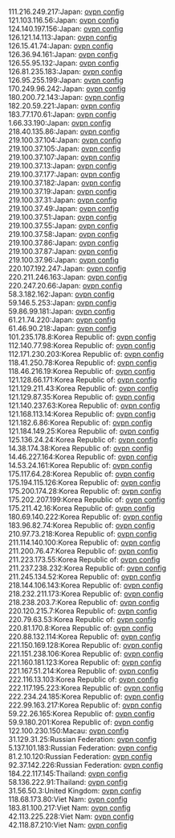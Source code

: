 111.216.249.217:Japan: [ovpn config](vpn/111_216_249_217.ovpn)  
121.103.116.56:Japan: [ovpn config](vpn/121_103_116_56.ovpn)  
124.140.197.156:Japan: [ovpn config](vpn/124_140_197_156.ovpn)  
126.121.14.113:Japan: [ovpn config](vpn/126_121_14_113.ovpn)  
126.15.41.74:Japan: [ovpn config](vpn/126_15_41_74.ovpn)  
126.36.94.161:Japan: [ovpn config](vpn/126_36_94_161.ovpn)  
126.55.95.132:Japan: [ovpn config](vpn/126_55_95_132.ovpn)  
126.81.235.183:Japan: [ovpn config](vpn/126_81_235_183.ovpn)  
126.95.255.199:Japan: [ovpn config](vpn/126_95_255_199.ovpn)  
170.249.96.242:Japan: [ovpn config](vpn/170_249_96_242.ovpn)  
180.200.72.143:Japan: [ovpn config](vpn/180_200_72_143.ovpn)  
182.20.59.221:Japan: [ovpn config](vpn/182_20_59_221.ovpn)  
183.77.170.61:Japan: [ovpn config](vpn/183_77_170_61.ovpn)  
1.66.33.190:Japan: [ovpn config](vpn/1_66_33_190.ovpn)  
218.40.135.86:Japan: [ovpn config](vpn/218_40_135_86.ovpn)  
219.100.37.104:Japan: [ovpn config](vpn/219_100_37_104.ovpn)  
219.100.37.105:Japan: [ovpn config](vpn/219_100_37_105.ovpn)  
219.100.37.107:Japan: [ovpn config](vpn/219_100_37_107.ovpn)  
219.100.37.13:Japan: [ovpn config](vpn/219_100_37_13.ovpn)  
219.100.37.177:Japan: [ovpn config](vpn/219_100_37_177.ovpn)  
219.100.37.182:Japan: [ovpn config](vpn/219_100_37_182.ovpn)  
219.100.37.19:Japan: [ovpn config](vpn/219_100_37_19.ovpn)  
219.100.37.31:Japan: [ovpn config](vpn/219_100_37_31.ovpn)  
219.100.37.49:Japan: [ovpn config](vpn/219_100_37_49.ovpn)  
219.100.37.51:Japan: [ovpn config](vpn/219_100_37_51.ovpn)  
219.100.37.55:Japan: [ovpn config](vpn/219_100_37_55.ovpn)  
219.100.37.58:Japan: [ovpn config](vpn/219_100_37_58.ovpn)  
219.100.37.86:Japan: [ovpn config](vpn/219_100_37_86.ovpn)  
219.100.37.87:Japan: [ovpn config](vpn/219_100_37_87.ovpn)  
219.100.37.96:Japan: [ovpn config](vpn/219_100_37_96.ovpn)  
220.107.192.247:Japan: [ovpn config](vpn/220_107_192_247.ovpn)  
220.211.246.163:Japan: [ovpn config](vpn/220_211_246_163.ovpn)  
220.247.20.66:Japan: [ovpn config](vpn/220_247_20_66.ovpn)  
58.3.182.162:Japan: [ovpn config](vpn/58_3_182_162.ovpn)  
59.146.5.253:Japan: [ovpn config](vpn/59_146_5_253.ovpn)  
59.86.99.181:Japan: [ovpn config](vpn/59_86_99_181.ovpn)  
61.21.74.220:Japan: [ovpn config](vpn/61_21_74_220.ovpn)  
61.46.90.218:Japan: [ovpn config](vpn/61_46_90_218.ovpn)  
101.235.178.8:Korea Republic of: [ovpn config](vpn/101_235_178_8.ovpn)  
112.140.77.98:Korea Republic of: [ovpn config](vpn/112_140_77_98.ovpn)  
112.171.230.203:Korea Republic of: [ovpn config](vpn/112_171_230_203.ovpn)  
118.41.250.78:Korea Republic of: [ovpn config](vpn/118_41_250_78.ovpn)  
118.46.216.19:Korea Republic of: [ovpn config](vpn/118_46_216_19.ovpn)  
121.128.66.171:Korea Republic of: [ovpn config](vpn/121_128_66_171.ovpn)  
121.129.211.43:Korea Republic of: [ovpn config](vpn/121_129_211_43.ovpn)  
121.129.87.35:Korea Republic of: [ovpn config](vpn/121_129_87_35.ovpn)  
121.140.237.63:Korea Republic of: [ovpn config](vpn/121_140_237_63.ovpn)  
121.168.113.14:Korea Republic of: [ovpn config](vpn/121_168_113_14.ovpn)  
121.182.6.86:Korea Republic of: [ovpn config](vpn/121_182_6_86.ovpn)  
121.184.149.25:Korea Republic of: [ovpn config](vpn/121_184_149_25.ovpn)  
125.136.24.24:Korea Republic of: [ovpn config](vpn/125_136_24_24.ovpn)  
14.38.174.38:Korea Republic of: [ovpn config](vpn/14_38_174_38.ovpn)  
14.46.227.164:Korea Republic of: [ovpn config](vpn/14_46_227_164.ovpn)  
14.53.24.161:Korea Republic of: [ovpn config](vpn/14_53_24_161.ovpn)  
175.117.64.28:Korea Republic of: [ovpn config](vpn/175_117_64_28.ovpn)  
175.194.115.126:Korea Republic of: [ovpn config](vpn/175_194_115_126.ovpn)  
175.200.174.28:Korea Republic of: [ovpn config](vpn/175_200_174_28.ovpn)  
175.202.207.199:Korea Republic of: [ovpn config](vpn/175_202_207_199.ovpn)  
175.211.42.16:Korea Republic of: [ovpn config](vpn/175_211_42_16.ovpn)  
180.69.140.222:Korea Republic of: [ovpn config](vpn/180_69_140_222.ovpn)  
183.96.82.74:Korea Republic of: [ovpn config](vpn/183_96_82_74.ovpn)  
210.97.73.218:Korea Republic of: [ovpn config](vpn/210_97_73_218.ovpn)  
211.114.140.100:Korea Republic of: [ovpn config](vpn/211_114_140_100.ovpn)  
211.200.76.47:Korea Republic of: [ovpn config](vpn/211_200_76_47.ovpn)  
211.223.173.55:Korea Republic of: [ovpn config](vpn/211_223_173_55.ovpn)  
211.237.238.232:Korea Republic of: [ovpn config](vpn/211_237_238_232.ovpn)  
211.245.134.52:Korea Republic of: [ovpn config](vpn/211_245_134_52.ovpn)  
218.144.106.143:Korea Republic of: [ovpn config](vpn/218_144_106_143.ovpn)  
218.232.211.173:Korea Republic of: [ovpn config](vpn/218_232_211_173.ovpn)  
218.238.203.7:Korea Republic of: [ovpn config](vpn/218_238_203_7.ovpn)  
220.120.215.7:Korea Republic of: [ovpn config](vpn/220_120_215_7.ovpn)  
220.79.63.53:Korea Republic of: [ovpn config](vpn/220_79_63_53.ovpn)  
220.81.170.8:Korea Republic of: [ovpn config](vpn/220_81_170_8.ovpn)  
220.88.132.114:Korea Republic of: [ovpn config](vpn/220_88_132_114.ovpn)  
221.150.169.128:Korea Republic of: [ovpn config](vpn/221_150_169_128.ovpn)  
221.151.238.106:Korea Republic of: [ovpn config](vpn/221_151_238_106.ovpn)  
221.160.181.123:Korea Republic of: [ovpn config](vpn/221_160_181_123.ovpn)  
221.167.51.214:Korea Republic of: [ovpn config](vpn/221_167_51_214.ovpn)  
222.116.13.103:Korea Republic of: [ovpn config](vpn/222_116_13_103.ovpn)  
222.117.195.223:Korea Republic of: [ovpn config](vpn/222_117_195_223.ovpn)  
222.234.24.185:Korea Republic of: [ovpn config](vpn/222_234_24_185.ovpn)  
222.99.163.217:Korea Republic of: [ovpn config](vpn/222_99_163_217.ovpn)  
59.22.26.165:Korea Republic of: [ovpn config](vpn/59_22_26_165.ovpn)  
59.9.180.201:Korea Republic of: [ovpn config](vpn/59_9_180_201.ovpn)  
122.100.230.150:Macau: [ovpn config](vpn/122_100_230_150.ovpn)  
31.129.31.25:Russian Federation: [ovpn config](vpn/31_129_31_25.ovpn)  
5.137.101.183:Russian Federation: [ovpn config](vpn/5_137_101_183.ovpn)  
81.2.10.120:Russian Federation: [ovpn config](vpn/81_2_10_120.ovpn)  
92.37.142.226:Russian Federation: [ovpn config](vpn/92_37_142_226.ovpn)  
184.22.117.145:Thailand: [ovpn config](vpn/184_22_117_145.ovpn)  
58.136.222.91:Thailand: [ovpn config](vpn/58_136_222_91.ovpn)  
31.56.50.3:United Kingdom: [ovpn config](vpn/31_56_50_3.ovpn)  
118.68.173.80:Viet Nam: [ovpn config](vpn/118_68_173_80.ovpn)  
183.81.100.217:Viet Nam: [ovpn config](vpn/183_81_100_217.ovpn)  
42.113.225.228:Viet Nam: [ovpn config](vpn/42_113_225_228.ovpn)  
42.118.87.210:Viet Nam: [ovpn config](vpn/42_118_87_210.ovpn)  
